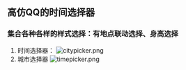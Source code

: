 ##  高仿QQ的时间选择器
### 集合各种各样的样式选择：有地点联动选择、身高选择
1. 时间选择器：
![citypicker.png](https://upload-images.jianshu.io/upload_images/4927089-ce516d19ff37d8f1.png?imageMogr2/auto-orient/strip%7CimageView2/2/w/1240)
2. 城市选择器
![timepicker.png](https://upload-images.jianshu.io/upload_images/4927089-2a09d525d0d520b0.png?imageMogr2/auto-orient/strip%7CimageView2/2/w/1240)

